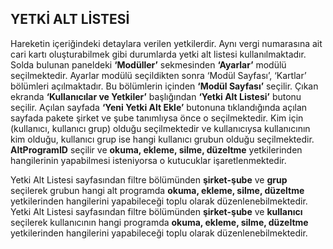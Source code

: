 ## YETKİ ALT LİSTESİ

Hareketin içeriğindeki detaylara verilen yetkilerdir. Aynı vergi numarasına ait cari kartı oluşturabilmek gibi durumlarda yetki alt listesi kullanılmaktadır. Solda bulunan paneldeki **‘Modüller’** sekmesinden **‘Ayarlar’** modülü seçilmektedir. Ayarlar modülü seçildikten sonra ‘Modül Sayfası’, ‘Kartlar’ bölümleri açılmaktadır. Bu bölümlerin içinden **‘Modül Sayfası’** seçilir. Çıkan ekranda **‘Kullanıcılar ve Yetkiler’** başlığından **‘Yetki Alt Listesi’** butonu seçilir. Açılan sayfada **‘Yeni Yetki Alt Ekle’** butonuna tıklandığında açılan sayfada pakete şirket ve şube tanımlıysa önce o seçilmektedir. Kim için (kullanıcı, kullanıcı grup) olduğu seçilmektedir ve kullanıcıysa kullanıcının kim olduğu, kullanıcı grup ise hangi kullanıcı grubun olduğu seçilmektedir. **AltProgramID** seçilir ve **okuma, ekleme, silme, düzeltme** yetkilerinden hangilerinin yapabilmesi isteniyorsa o kutucuklar işaretlenmektedir.

Yetki Alt Listesi sayfasından filtre bölümünden **şirket-şube** ve **grup** seçilerek grubun hangi alt programda **okuma, ekleme, silme, düzeltme** yetkilerinden hangilerini yapabileceği toplu olarak düzenlenebilmektedir. Yetki Alt Listesi sayfasından filtre bölümünden **şirket-şube** ve **kullanıcı** seçilerek kullanıcının hangi programda **okuma, ekleme, silme, düzeltme** yetkilerinden hangilerini yapabileceği toplu olarak düzenlenebilmektedir.

